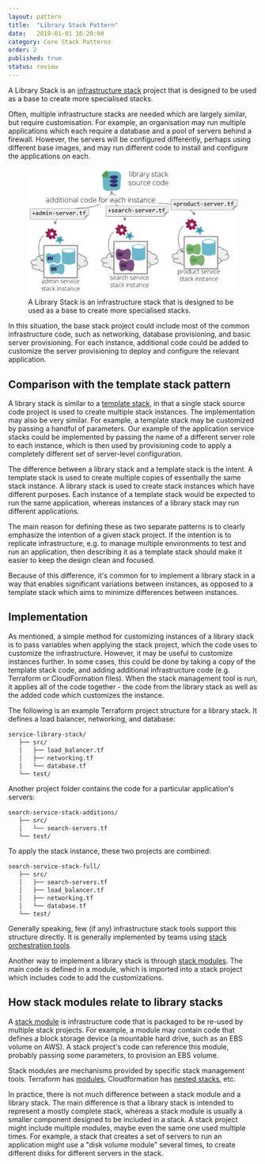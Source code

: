 ```yaml
---
layout: pattern
title:  "Library Stack Pattern"
date:   2019-01-01 16:20:00
category: Core Stack Patterns
order: 2
published: true
status: review
---
```


A Library Stack is an [infrastructure stack](/patterns/core-stack/) project that is designed to be used as a base to create more specialised stacks.

Often, multiple infrastructure stacks are needed which are largely similar, but require customisation. For example, an organisation may run multiple applications which each require a database and a pool of servers behind a firewall. However, the servers will be configured differently, perhaps using different base images, and may run different code to install and configure the applications on each.


<figure>
  <img src="images/library-stack.png" alt="A Library Stack is an infrastructure stack that is designed to be used as a base to create more specialised stacks"/>
  <figcaption>A Library Stack is an infrastructure stack that is designed to be used as a base to create more specialised stacks.</figcaption>
</figure>


In this situation, the base stack project could include most of the common infrastructure code, such as networking, database provisioning, and basic server provisioning. For each instance, additional code could be added to customize the server provisioning to deploy and configure the relevant application.


## Comparison with the template stack pattern

A library stack is similar to a [template stack](template-stack.html), in that a single stack source code project is used to create multiple stack instances. The implementation may also be very similar. For example, a template stack may be customized by passing a handful of parameters. Our example of the application service stacks could be implemented by passing the name of a different server role to each instance, which is then used by provisioning code to apply a completely different set of server-level configuration.

The difference between a library stack and a template stack is the intent. A template stack is used to create multiple copies of essentially the same stack instance. A library stack is used to create stack instances which have different purposes. Each instance of a template stack would be expected to run the same application, whereas instances of a library stack may run different applications.

The main reason for defining these as two separate patterns is to clearly emphasize the intention of a given stack project. If the intention is to replicate infrastructure, e.g. to manage multiple environments to test and run an application, then describing it as a template stack should make it easier to keep the design clean and focused.

Because of this difference, it's common for to implement a library stack in a way that enables significant variations between instances, as opposed to a template stack which aims to minimize differences between instances.


## Implementation

As mentioned, a simple method for customizing instances of a library stack is to pass variables when applying the stack project, which the code uses to customize the infrastructure. However, it may be useful to customize instances further. In some cases, this could be done by taking a copy of the template stack code, and adding additional infrastructure code (e.g. Terraform or CloudFormation files). When the stack management tool is run, it applies all of the code together - the code from the library stack as well as the added code which customizes the instance.

The following is an example Terraform project structure for a library stack. It defines a load balancer, networking, and database:


~~~ console
service-library-stack/
   ├── src/
   │   ├── load_balancer.tf
   │   ├── networking.tf
   │   └── database.tf
   └── test/
~~~


Another project folder contains the code for a particular application's servers:


~~~ console
search-service-stack-additions/
   ├── src/
   │   └── search-servers.tf
   └── test/
~~~


To apply the stack instance, these two projects are combined:


~~~ console
search-service-stack-full/
   ├── src/
   │   ├── search-servers.tf
   │   ├── load_balancer.tf
   │   ├── networking.tf
   │   └── database.tf
   └── test/
~~~


Generally speaking, few (if any) infrastructure stack tools support this structure directly. It is generally implemented by teams using [stack orchestration tools](/patterns/stack-orchestration-tools/).

Another way to implement a library stack is through [stack modules](/patterns/stack-structures/stack-module.html). The main code is defined in a module, which is imported into a stack project which includes code to add the customizations.


## How stack modules relate to library stacks

A [stack module](/patterns/stack-structures/stack-module.html) is infrastructure code that is packaged to be re-used by multiple stack projects. For example, a module may contain code that defines a block storage device (a mountable hard drive, such as an EBS volume on AWS). A stack project's code can reference this module, probably passing some parameters, to provision an EBS volume.

Stack modules are mechanisms provided by specific stack management tools. Terraform has [modules](https://www.terraform.io/docs/modules/index.html), Cloudformation has [nested stacks](https://aws.amazon.com/blogs/devops/use-nested-stacks-to-create-reusable-templates-and-support-role-specialization/), etc.

In practice, there is not much difference between a stack module and a library stack. The main difference is that a library stack is intended to represent a mostly complete stack, whereas a stack module is usually a smaller component designed to be included in a stack. A stack project might include multiple modules, maybe even the same one used multiple times. For example, a stack that creates a set of servers to run an application might use a "disk volume module" several times, to create different disks for different servers in the stack.

